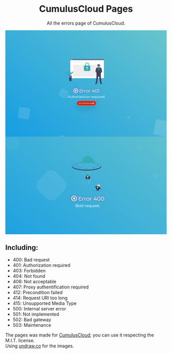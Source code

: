 <h1 align="center">CumulusCloud Pages</h1>
<p align="center">All the errors page of CumulusCloud.

<img src="docs/1.png" alt="Error 401" align="center"/> <br /> <img src="docs/2.png" alt="Error 400" align="center"/>
<h2>Including:</h2>
<ul>
    <li>400: Bad request</li>
    <li>401: Authorization required</li>
    <li>403: Forbidden</li>
    <li>404: Not found</li>
    <li>406: Not acceptable</li> 
    <li>407: Proxy authentification required</li>
    <li>412: Precondition failed</li>
    <li>414: Request URI too long</li>
    <li>415: Unsupported Media Type</li>
    <li>500: Internal server error</li>
    <li>501: Not implemented</li>
    <li>502: Bad gateway</li>
    <li>503: Maintenance</li>
</ul>

<p>The pages was made for <a href="https://cumuluscloud.fr">CumulusCloud</a>; you can use it respecting the M.I.T. license. <br />
Using <a href="https://undraw.co">undraw.co</a> for the images.</p>
